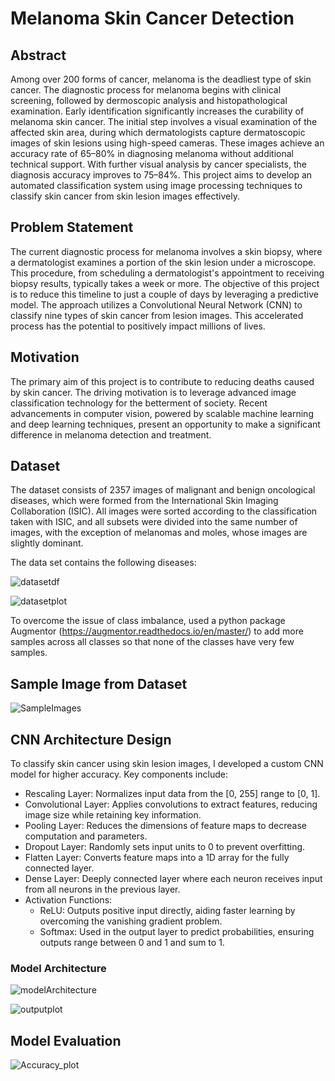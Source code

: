 # Melanoma Skin Cancer Detection

## Abstract
Among over 200 forms of cancer, melanoma is the deadliest type of skin cancer. The diagnostic process for melanoma begins with clinical screening, followed by dermoscopic analysis and histopathological examination. Early identification significantly increases the curability of melanoma skin cancer. The initial step involves a visual examination of the affected skin area, during which dermatologists capture dermatoscopic images of skin lesions using high-speed cameras. These images achieve an accuracy rate of 65–80% in diagnosing melanoma without additional technical support. With further visual analysis by cancer specialists, the diagnosis accuracy improves to 75–84%. This project aims to develop an automated classification system using image processing techniques to classify skin cancer from skin lesion images effectively.

## Problem Statement
The current diagnostic process for melanoma involves a skin biopsy, where a dermatologist examines a portion of the skin lesion under a microscope. This procedure, from scheduling a dermatologist's appointment to receiving biopsy results, typically takes a week or more. The objective of this project is to reduce this timeline to just a couple of days by leveraging a predictive model. The approach utilizes a Convolutional Neural Network (CNN) to classify nine types of skin cancer from lesion images. This accelerated process has the potential to positively impact millions of lives.

## Motivation
The primary aim of this project is to contribute to reducing deaths caused by skin cancer. The driving motivation is to leverage advanced image classification technology for the betterment of society. Recent advancements in computer vision, powered by scalable machine learning and deep learning techniques, present an opportunity to make a significant difference in melanoma detection and treatment.

## Dataset
The dataset consists of 2357 images of malignant and benign oncological diseases, which were formed from the International Skin Imaging Collaboration (ISIC). All images were sorted according to the classification taken with ISIC, and all subsets were divided into the same number of images, with the exception of melanomas and moles, whose images are slightly dominant.

The data set contains the following diseases:

![datasetdf](https://github.com/vikrant19y/Melanoma_Detection/blob/main/ReadMe_Images/Count.png)

![datasetplot](https://github.com/vikrant19y/Melanoma_Detection/blob/main/ReadMe_Images/Plot_count.png)

To overcome the issue of class imbalance, used a python package Augmentor (https://augmentor.readthedocs.io/en/master/) to add more samples across all classes so that none of the classes have very few samples.

## Sample Image from Dataset
![SampleImages](https://github.com/vikrant19y/Melanoma_Detection/blob/main/ReadMe_Images/Visualization.png)

## CNN Architecture Design

To classify skin cancer using skin lesion images, I developed a custom CNN model for higher accuracy. Key components include:

- Rescaling Layer: Normalizes input data from the [0, 255] range to [0, 1].
- Convolutional Layer: Applies convolutions to extract features, reducing image size while retaining key information.
- Pooling Layer: Reduces the dimensions of feature maps to decrease computation and parameters.
- Dropout Layer: Randomly sets input units to 0 to prevent overfitting.
- Flatten Layer: Converts feature maps into a 1D array for the fully connected layer.
- Dense Layer: Deeply connected layer where each neuron receives input from all neurons in the previous layer.
- Activation Functions:
    - ReLU: Outputs positive input directly, aiding faster learning by overcoming the vanishing gradient problem.
    - Softmax: Used in the output layer to predict probabilities, ensuring outputs range between 0 and 1 and sum to 1.

### Model Architecture

![modelArchitecture](https://github.com/vikrant19y/Melanoma_Detection/blob/main/ReadMe_Images/model_plot.png)

![outputplot](https://github.com/vikrant19y/Melanoma_Detection/blob/main/ReadMe_Images/output.png)

## Model Evaluation

![Accuracy_plot](https://github.com/vikrant19y/Melanoma_Detection/blob/main/ReadMe_Images/Model_Accuracy.png)


